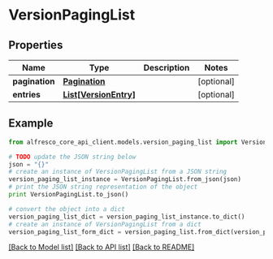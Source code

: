 # VersionPagingList


## Properties
Name | Type | Description | Notes
------------ | ------------- | ------------- | -------------
**pagination** | [**Pagination**](Pagination.md) |  | [optional] 
**entries** | [**List[VersionEntry]**](VersionEntry.md) |  | [optional] 

## Example

```python
from alfresco_core_api_client.models.version_paging_list import VersionPagingList

# TODO update the JSON string below
json = "{}"
# create an instance of VersionPagingList from a JSON string
version_paging_list_instance = VersionPagingList.from_json(json)
# print the JSON string representation of the object
print VersionPagingList.to_json()

# convert the object into a dict
version_paging_list_dict = version_paging_list_instance.to_dict()
# create an instance of VersionPagingList from a dict
version_paging_list_form_dict = version_paging_list.from_dict(version_paging_list_dict)
```
[[Back to Model list]](../README.md#documentation-for-models) [[Back to API list]](../README.md#documentation-for-api-endpoints) [[Back to README]](../README.md)


